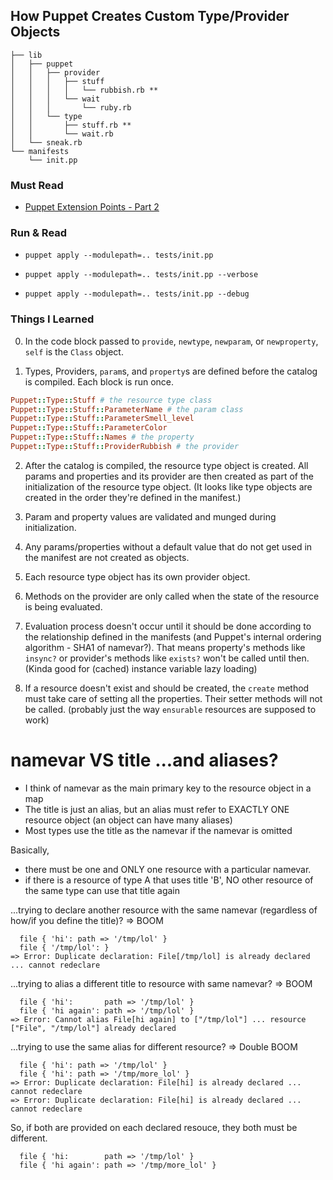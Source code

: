 ## How Puppet Creates Custom Type/Provider Objects

```
├── lib
│   ├── puppet
│   │   ├── provider
│   │   │   ├── stuff
│   │   │   │   └── rubbish.rb **
│   │   │   └── wait
│   │   │       └── ruby.rb
│   │   └── type
│   │       ├── stuff.rb **
│   │       └── wait.rb
│   └── sneak.rb
└── manifests
    └── init.pp
```

### Must Read

- [Puppet Extension Points - Part 2](http://www.masterzen.fr/2011/11/02/puppet-extension-point-part-2/)

### Run & Read

- `puppet apply --modulepath=.. tests/init.pp`

- `puppet apply --modulepath=.. tests/init.pp --verbose`

- `puppet apply --modulepath=.. tests/init.pp --debug`

### Things I Learned

0. In the code block passed to `provide`, `newtype`, `newparam`, or `newproperty`, `self` is the `Class` object.

1. Types, Providers, `param`s, and `property`s are defined before the catalog is compiled. Each block is run once.

```ruby
Puppet::Type::Stuff # the resource type class
Puppet::Type::Stuff::ParameterName # the param class
Puppet::Type::Stuff::ParameterSmell_level
Puppet::Type::Stuff::ParameterColor
Puppet::Type::Stuff::Names # the property
Puppet::Type::Stuff::ProviderRubbish # the provider
```

2. After the catalog is compiled, the resource type object is created. All params and properties and its provider are then created as part of the initialization of the resource type object. (It looks like type objects are created in the order they're defined in the manifest.)

3. Param and property values are validated and munged during initialization.

4. Any params/properties without a default value that do not get used in the manifest are not created as objects.

5. Each resource type object has its own provider object.

6. Methods on the provider are only called when the state of the resource is being evaluated.

7. Evaluation process doesn't occur until it should be done according to the relationship defined in the manifests (and Puppet's internal ordering algorithm - SHA1 of namevar?). That means property's methods like `insync?` or provider's methods like `exists?` won't be called until then. (Kinda good for (cached) instance variable lazy loading)

8. If a resource doesn't exist and should be created, the `create` method must take care of setting all the properties. Their setter methods will not be called. (probably just the way `ensurable` resources are supposed to work)

# namevar VS title ...and aliases?

- I think of namevar as the main primary key to the resource object in a map
- The title is just an alias, but an alias must refer to EXACTLY ONE resource object (an object can have many aliases)
- Most types use the title as the namevar if the namevar is omitted

Basically,

- there must be one and ONLY one resource with a particular namevar.
- if there is a resource of type A that uses title 'B', NO other resource of the same type can use that title again

...trying to declare another resource with the same namevar (regardless of how/if you define the title)? => BOOM

```
  file { 'hi': path => '/tmp/lol' }
  file { '/tmp/lol': }
=> Error: Duplicate declaration: File[/tmp/lol] is already declared ... cannot redeclare
```

...trying to alias a different title to resource with same namevar? => BOOM

```
  file { 'hi':       path => '/tmp/lol' }
  file { 'hi again': path => '/tmp/lol' }
=> Error: Cannot alias File[hi again] to ["/tmp/lol"] ... resource ["File", "/tmp/lol"] already declared
```

...trying to use the same alias for different resource? => Double BOOM

```
  file { 'hi': path => '/tmp/lol' }
  file { 'hi': path => '/tmp/more_lol' }
=> Error: Duplicate declaration: File[hi] is already declared ... cannot redeclare
=> Error: Duplicate declaration: File[hi] is already declared ... cannot redeclare
```

So, if both are provided on each declared resouce, they both must be different.

```
  file { 'hi:        path => '/tmp/lol' }
  file { 'hi again': path => '/tmp/more_lol' }
```